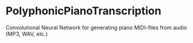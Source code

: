 # PolyphonicPianoTranscription
Convolutional Neural Network for generating piano MIDI-files from audio (MP3, WAV, etc.)
